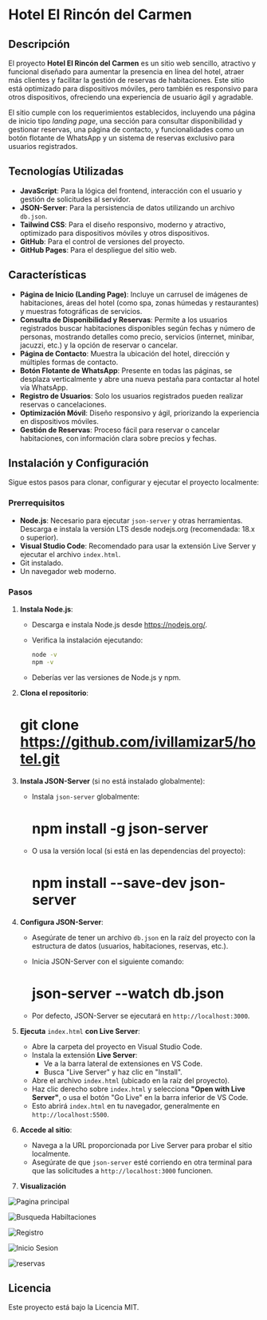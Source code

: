 # Hotel El Rincón del Carmen

## Descripción

El proyecto **Hotel El Rincón del Carmen** es un sitio web sencillo, atractivo y funcional diseñado para aumentar la presencia en línea del hotel, atraer más clientes y facilitar la gestión de reservas de habitaciones. Este sitio está optimizado para dispositivos móviles, pero también es responsivo para otros dispositivos, ofreciendo una experiencia de usuario ágil y agradable.

El sitio cumple con los requerimientos establecidos, incluyendo una página de inicio tipo *landing page*, una sección para consultar disponibilidad y gestionar reservas, una página de contacto, y funcionalidades como un botón flotante de WhatsApp y un sistema de reservas exclusivo para usuarios registrados.

## Tecnologías Utilizadas

- **JavaScript**: Para la lógica del frontend, interacción con el usuario y gestión de solicitudes al servidor.
- **JSON-Server**: Para la persistencia de datos utilizando un archivo `db.json`.
- **Tailwind CSS**: Para el diseño responsivo, moderno y atractivo, optimizado para dispositivos móviles y otros dispositivos.
- **GitHub**: Para el control de versiones del proyecto.
- **GitHub Pages**: Para el despliegue del sitio web.

## Características

- **Página de Inicio (Landing Page)**: Incluye un carrusel de imágenes de habitaciones, áreas del hotel (como spa, zonas húmedas y restaurantes) y muestras fotográficas de servicios.
- **Consulta de Disponibilidad y Reservas**: Permite a los usuarios registrados buscar habitaciones disponibles según fechas y número de personas, mostrando detalles como precio, servicios (internet, minibar, jacuzzi, etc.) y la opción de reservar o cancelar.
- **Página de Contacto**: Muestra la ubicación del hotel, dirección y múltiples formas de contacto.
- **Botón Flotante de WhatsApp**: Presente en todas las páginas, se desplaza verticalmente y abre una nueva pestaña para contactar al hotel vía WhatsApp.
- **Registro de Usuarios**: Solo los usuarios registrados pueden realizar reservas o cancelaciones.
- **Optimización Móvil**: Diseño responsivo y ágil, priorizando la experiencia en dispositivos móviles.
- **Gestión de Reservas**: Proceso fácil para reservar o cancelar habitaciones, con información clara sobre precios y fechas.



## Instalación y Configuración

Sigue estos pasos para clonar, configurar y ejecutar el proyecto localmente:

### Prerrequisitos

- **Node.js**: Necesario para ejecutar `json-server` y otras herramientas. Descarga e instala la versión LTS desde nodejs.org (recomendada: 18.x o superior).
- **Visual Studio Code**: Recomendado para usar la extensión Live Server y ejecutar el archivo `index.html`.
- Git instalado.
- Un navegador web moderno.

### Pasos

1. **Instala Node.js**:

   - Descarga e instala Node.js desde https://nodejs.org/.

   - Verifica la instalación ejecutando:

     ```bash
     node -v
     npm -v
     ```

   - Deberías ver las versiones de Node.js y npm.

2. **Clona el repositorio**:

   # git clone https://github.com/ivillamizar5/hotel.git


3. **Instala JSON-Server** (si no está instalado globalmente):

   - Instala `json-server` globalmente:

     # npm install -g json-server

   - O usa la versión local (si está en las dependencias del proyecto):

     # npm install --save-dev json-server

4. **Configura JSON-Server**:

   - Asegúrate de tener un archivo `db.json` en la raíz del proyecto con la estructura de datos (usuarios, habitaciones, reservas, etc.).

   - Inicia JSON-Server con el siguiente comando:

     # json-server --watch db.json

   - Por defecto, JSON-Server se ejecutará en `http://localhost:3000`.

5. **Ejecuta** `index.html` **con Live Server**:

   - Abre la carpeta del proyecto en Visual Studio Code.
   - Instala la extensión **Live Server**:
     - Ve a la barra lateral de extensiones en VS Code.
     - Busca "Live Server" y haz clic en "Install".
   - Abre el archivo `index.html` (ubicado en la raíz del proyecto).
   - Haz clic derecho sobre `index.html` y selecciona **"Open with Live Server"**, o usa el botón "Go Live" en la barra inferior de VS Code.
   - Esto abrirá `index.html` en tu navegador, generalmente en `http://localhost:5500`.

6. **Accede al sitio**:

   - Navega a la URL proporcionada por Live Server para probar el sitio localmente.
   - Asegúrate de que `json-server` esté corriendo en otra terminal para que las solicitudes a `http://localhost:3000` funcionen.


7. **Visualización**

![Pagina principal](./imagenes/visualizacionSitioWeb/inicio.png)

![Busqueda Habiltaciones](./imagenes/visualizacionSitioWeb/busqueda.png)

![Registro](./imagenes/visualizacionSitioWeb/registro.png)

![Inicio Sesion](./imagenes/visualizacionSitioWeb/inicioSesion.png)

![reservas](./imagenes/visualizacionSitioWeb/habitacionesReservadas.png)



## Licencia

Este proyecto está bajo la Licencia MIT.